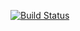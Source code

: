 [![Build Status](https://travis-ci.org/haopoboy/docmd.svg?branch=master)](https://travis-ci.org/haopoboy/docmd)